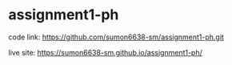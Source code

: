# assignment1-ph
code link: https://github.com/sumon6638-sm/assignment1-ph.git

live site: https://sumon6638-sm.github.io/assignment1-ph/